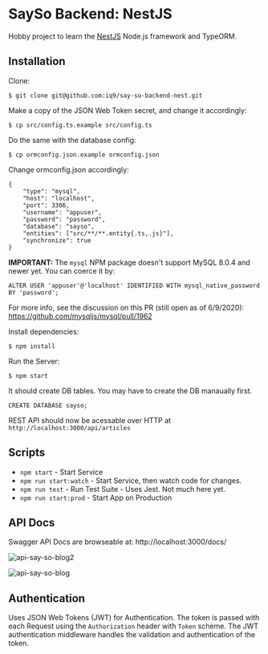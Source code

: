 # SaySo Backend: NestJS

Hobby project to learn the [NestJS](https://nestjs.com/) Node.js framework and TypeORM.

## Installation

Clone:

```:bash
$ git clone git@github.com:iq9/say-so-backend-nest.git
```

Make a copy of the JSON Web Token secret, and change it accordingly:

```:bash
$ cp src/config.ts.example src/config.ts
```

Do the same with the database config:

```:bash
$ cp ormconfig.json.example ormconfig.json
```

Change ormconfig.json accordingly:

```:json
{
    "type": "mysql",
    "host": "localhost",
    "port": 3306,
    "username": "appuser",
    "password": "password",
    "database": "sayso",
    "entities": ["src/**/**.entity{.ts,.js}"],
    "synchronize": true
}
```

**IMPORTANT:** The `mysql` NPM package doesn't support MySQL 8.0.4 and newer yet. You can coerce it by:

```:sql
ALTER USER 'appuser'@'localhost' IDENTIFIED WITH mysql_native_password BY 'password';
```

For more info, see the discussion on this PR (still open as of 6/9/2020): https://github.com/mysqljs/mysql/pull/1962

Install dependencies:

```:bash
$ npm install
```

Run the Server:

```:bash
$ npm start
```

It should create DB tables. You may have to create the DB manaually first.

```:bash
CREATE DATABASE sayso;
```

REST API should now be acessable over HTTP at `http://localhost:3000/api/articles`

## Scripts

- `npm start` - Start Service
- `npm run start:watch` - Start Service, then watch code for changes.
- `npm run test` - Run Test Suite - Uses Jest. Not much here yet.
- `npm run start:prod` - Start App on Production

## API Docs

Swagger API Docs are browseable at: http://localhost:3000/docs/

![api-say-so-blog2](https://user-images.githubusercontent.com/214047/84197948-c9fbc180-aa70-11ea-94d0-8cf40ce19b44.png)

![api-say-so-blog](https://user-images.githubusercontent.com/214047/84197947-c9632b00-aa70-11ea-8488-31856c83e7f0.png)

## Authentication

Uses JSON Web Tokens (JWT) for Authentication. The token is passed with each Request using the `Authorization` header with `Token` scheme. The JWT authentication middleware handles the validation and authentication of the token.
